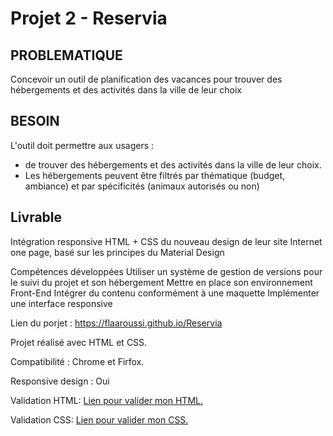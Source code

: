 # Projet 2 - Reservia

## PROBLEMATIQUE
Concevoir un outil de planification des vacances pour trouver des hébergements et des activités dans la ville de leur choix

## BESOIN

L'outil doit permettre aux usagers :
  - de trouver des hébergements et des activités dans la ville de leur choix. 
  - Les hébergements peuvent être filtrés par thématique (budget, ambiance) et par spécificités (animaux autorisés ou non)

## Livrable
Intégration responsive HTML + CSS du nouveau design de leur site Internet one page, basé sur les principes du Material Design

Compétences développées
 Utiliser un système de gestion de versions pour le suivi du projet et son hébergement
 Mettre en place son environnement Front-End
 Intégrer du contenu conformément à une maquette
 Implémenter une interface responsive

Lien du porjet : https://flaaroussi.github.io/Reservia

Projet réalisé avec HTML et CSS.

Compatibilité : Chrome et Firfox.

Responsive design : Oui

Validation HTML: 
<a href="https://validator.w3.org/nu/?doc=https%3A%2F%2Fflaaroussi.github.io%2FFaizaLaaroussi_2_25032021%2F">
Lien pour valider mon HTML.</a>

Validation CSS:
<a href="http://jigsaw.w3.org/css-validator/validator?uri=https%3A%2F%2Fflaaroussi.github.io%2FFaizaLaaroussi_2_25032021%2F&profile=css3svg&usermedium=all&warning=1&vextwarning=&lang=fr">Lien pour valider mon CSS.</a>

